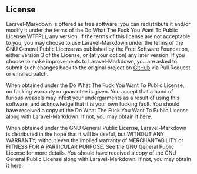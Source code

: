 ## License

Laravel-Markdown is offered as free software: you can redistribute it and/or modify it under the terms of the Do What The Fuck You Want To Public License(WTFPL), any version. If the terms of this license are not acceptable to you, you may choose to use Laravel-Markdown under the terms of the GNU General Public License as published by the Free Software Foundation, either version 3 of the License, or (at your option) any later version. If you choose to make improvements to Laravel-Markdown, you are asked to submit such changes back to the original project on [GitHub](https://github.com/Kindari/Laravel-Markdown) via Pull Request or emailed patch.

When obtained under the Do What The Fuck You Want To Public License, no fucking warranty or guarantee is given. You accept that a band of furious weasels may infest your undergarments as a result of using this software, and acknowledge that it is your own fucking fault. You should have received a copy of the Do What The Fuck You Want To Public License along with Laravel-Markdown. If not, you may obtain it [here](http://sam.zoy.org/wtfpl/).

When obtained under the GNU General Public License, Laravel-Markdown is distributed in the hope that it will be useful, but WITHOUT ANY WARRANTY; without even the implied warranty of MERCHANTABILITY or FITNESS FOR A PARTICULAR PURPOSE. See the GNU General Public License for more details. You should have received a copy of the GNU General Public License along with Laravel-Markdown. If not, you may obtain it [here](http://www.gnu.org/licenses/).